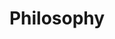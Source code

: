 ---
title: Philosophy
layout: default
nav_order: 1
permalink: /philosophy
has_children: true
authors: ['exvacuum']
---